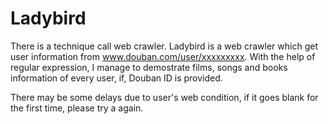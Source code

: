 # Ladybird
There is a technique call web crawler. Ladybird is a web crawler which get user information from www.douban.com/user/xxxxxxxxx. With the help of regular expression, I manage to demostrate films, songs and books information of every user, if, Douban ID is provided.

There may be some delays due to user's web condition, if it goes blank for the first time, please try a again.